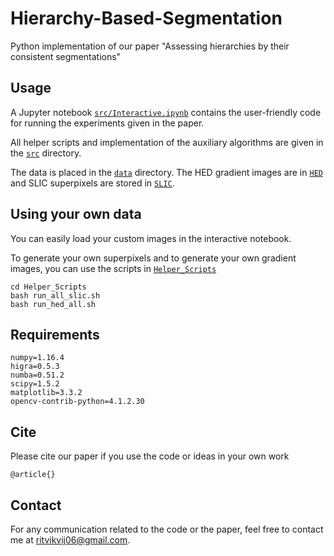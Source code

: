 # Hierarchy-Based-Segmentation
Python implementation of our paper "Assessing hierarchies by their consistent segmentations"

## Usage

A Jupyter notebook [`src/Interactive.ipynb`](https://github.com/ritvik06/Hierarchy-Based-Segmentation/blob/main/src/Interactive.ipynb) contains the user-friendly code for running the experiments given in the paper. 

All helper scripts and implementation of the auxiliary algorithms are given in the [`src`](https://github.com/ritvik06/Hierarchy-Based-Segmentation/blob/main/src/) directory.

The data is placed in the [`data`](https://github.com/ritvik06/Hierarchy-Based-Segmentation/blob/main/data/) directory. The HED gradient images are in [`HED`](https://github.com/ritvik06/Hierarchy-Based-Segmentation/blob/main/HED/) and SLIC superpixels are stored in [`SLIC`](https://github.com/ritvik06/Hierarchy-Based-Segmentation/blob/main/SLIC/).

## Using your own data
You can easily load your custom images in the interactive notebook.

To generate your own superpixels and to generate your own gradient images, you can use the scripts in [`Helper_Scripts`](https://github.com/ritvik06/Hierarchy-Based-Segmentation/blob/main/Helper_Scripts/)

```
cd Helper_Scripts
bash run_all_slic.sh
bash run_hed_all.sh
```

## Requirements
```
numpy=1.16.4
higra=0.5.3
numba=0.51.2
scipy=1.5.2
matplotlib=3.3.2
opencv-contrib-python=4.1.2.30
```

## Cite
Please cite our paper if you use the code or ideas in your own work
```
@article{}
```

## Contact
For any communication related to the code or the paper, feel free to contact me at ritvikvij06@gmail.com.

